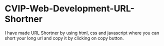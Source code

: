 # CVIP-Web-Development-URL-Shortner
I have made URL Shortner by using html, css and javascript where you can short your long url and copy it by clicking on copy button.
